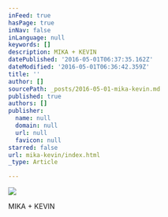 ```yaml
---
inFeed: true
hasPage: true
inNav: false
inLanguage: null
keywords: []
description: MIKA + KEVIN
datePublished: '2016-05-01T06:37:35.162Z'
dateModified: '2016-05-01T06:36:42.359Z'
title: ''
author: []
sourcePath: _posts/2016-05-01-mika-kevin.md
published: true
authors: []
publisher:
  name: null
  domain: null
  url: null
  favicon: null
starred: false
url: mika-kevin/index.html
_type: Article

---
```

![](https://the-grid-user-content.s3-us-west-2.amazonaws.com/b98bc55e-9a67-4dec-8fc3-6859e6036bff.jpg)

MIKA + KEVIN
